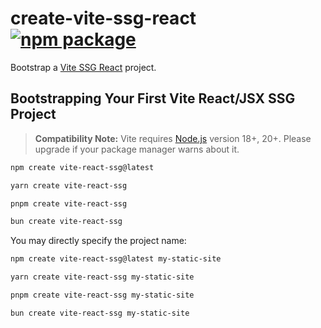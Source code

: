 # create-vite-ssg-react <a href="https://npmjs.com/package/create-vite-ssg-react"><img src="https://img.shields.io/npm/v/create-vite-ssg-react" alt="npm package"></a>

Bootstrap a [Vite SSG React](https://www.npmjs.com/package/vite-ssg-react) project.

## Bootstrapping Your First Vite React/JSX SSG Project

> **Compatibility Note:**
> Vite requires [Node.js](https://nodejs.org/en/) version 18+, 20+. Please upgrade if your package manager warns about it.

```bash
npm create vite-react-ssg@latest
```

```bash
yarn create vite-react-ssg
```

```bash
pnpm create vite-react-ssg
```

```bash
bun create vite-react-ssg
```

You may directly specify the project name:

```bash
npm create vite-react-ssg@latest my-static-site
```

```bash
yarn create vite-react-ssg my-static-site
```

```bash
pnpm create vite-react-ssg my-static-site
```

```bash
bun create vite-react-ssg my-static-site
```
